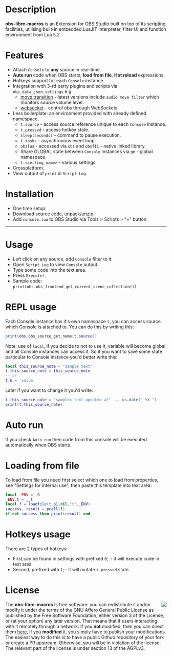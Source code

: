 # Description 
**obs-libre-macros** is an Extension for OBS Studio built on top of its scripting facilities,
utilising built-in embedded LuaJIT interpreter, filter UI and function environment from Lua 5.2

# Features 
- Attach `Console` to **any** source in real-time.
- **Auto run** code when OBS starts, **load from file**, **Hot reload** expressions.
- Hotkeys support for each `Console` instance.
- Integration with 3-rd party plugins and scripts via `obs_data_json_settings` e.g:
  - [move transition](https://github.com/exeldro/obs-move-transition) - latest versions include `audio move filter` which monitors source volume level.
  - [websocket](https://github.com/Palakis/obs-websocket) - control obs through WebSockets
- Less boilerplate: an environment provided with already defined namespace.
  - `t.source` - access source reference unique to each `Console` instance.
  - `t.pressed` - access hotkey state.
  - `sleep(seconds)` - command to pause execution.
  - `t.tasks` - asynchronous event loop.
  - `obslua` - accessed via `obs` and `obsffi` - native linked library.
  - Share GLOBAL state between `Console` instances via `gn` - global namespace.
  - `t.<setting_name>` - various settings
- Crossplatform.
- View output of `print` in `Script Log`.

# Installation 
- One time setup 
- Download source code, unpack/unzip.
- Add `console.lua` to OBS Studio via Tools > Scripts > "+" button
---
# Usage 

- Left click on any source, add `Console` filter to it.
- Open `Script Log` to view `Console` output.
- Type some code into the text area.
- Press `Execute!`.
- Sample code: `print(obs.obs_frontend_get_current_scene_collection())`

# REPL usage

Each Console instance has it's own namespace `t`,
you can access source which Console is attached to.
You can do this by writing this: 
```lua
print(obs.obs_source_get_name(t.source)) 
```
Note: use of `local`, if you decide to not to use it, variable will become global and all Console
instances can access it. So if you want to save some state particular to Console
instance you'd better write this:
```lua
local this_source_note = "sample text"
t.this_source_note = this_source_note
-- or
t.k = 'value'
```
Later if you want to change it you'd write:
```lua
t.this_source_note = "samplex text updated at"  .. os.date(" %X ")
print(t.this_source_note)
```

# Auto run
If you check `Auto run` then code from this console will be executed automatically 
when OBS starts.

# Loading from file 
To load from file you need first select which one to load from properties,
see "Settings for internal use", then paste this template into text area:
```lua
local _ENV = _G
_ENV.t = __t
local f = loadfile(t.p1,nil,"t",_ENV)
success, result = pcall(f)
if not success then print(result) end
```
# Hotkeys usage
There are 2 types of hotkeys:
 - First,can be found in settings with prefixed `0;` - it will execute code in text area
 - Second, prefixed with `1;`- it will mutate `t.pressed` state

# License
<a href="https://www.gnu.org/licenses/agpl-3.0.en.html">
<img src="https://www.gnu.org/graphics/agplv3-with-text-162x68.png" align="right" />
</a>

The **obs-libre-macros** is free software: you can redistribute it and/or modify it under the terms of the GNU Affero General Public License as published by the Free Software Foundation, either version 3 of the License, or (at your option) any later version. That means that if users interacting with it remotely through a network: If you **not** modified, then you can direct them [here](https://github.com/upgradeQ/obs-libre-macros), if you **modified** it, you simply have to publish your modifications. The easiest way to do this is to have a public Github repository of your fork or create a PR upstream. Otherwise, you will be in violation of the license. The relevant part of the license is under section 13 of the AGPLv3.  
